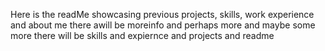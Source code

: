 Here is the readMe showcasing previous projects, skills, work experience and about me
there awill be moreinfo
and perhaps more
and maybe some more
there will be skills
and expiernce
and projects
and readme
